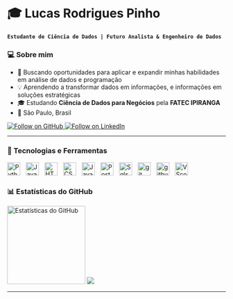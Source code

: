 # 🎓 Lucas Rodrigues Pinho

**`Estudante de Ciência de Dados | Futuro Analista & Engenheiro de Dados`**

### 💻 Sobre mim

- 🚀 Buscando oportunidades para aplicar e expandir minhas habilidades em análise de dados e programação  
- 💡 Aprendendo a transformar dados em informações, e informações em soluções estratégicas
- 🎓 Estudando **Ciência de Dados para Negócios** pela **FATEC IPIRANGA**  
- 📍 São Paulo, Brasil  

<!--Bagdes-->
<p align="left">
  <a href="https://github.com/Lucas-matrixx?tab=followers"><img src="https://custom-icon-badges.demolab.com/badge/Follow-GitHub-FF6200?labelColor=CC4D00&style=for-the-badge&logo=person-add&logoColor=white" alt="Follow on GitHub"/> </a>
  <a href="https://www.linkedin.com/in/lucas-rodrigues-pinho-10b8b7358"><img src="https://custom-icon-badges.demolab.com/badge/Follow-LinkedIn-0077B5?labelColor=1155ba&style=for-the-badge&logo=linkedin&logoColor=white" alt="Follow on LinkedIn"/> </a>

---


### 🤖 Tecnologias e Ferramentas 
  <!-- Linguagens -->
  <img align="left" alt="Python" title="Python" width="30px" style="padding-right: 10px;" src="https://cdn.jsdelivr.net/gh/devicons/devicon@latest/icons/python/python-original.svg" />
  <img align="left" alt="Java" title="Java" width="30px" style="padding-right: 10px;" src= "https://cdn.jsdelivr.net/gh/devicons/devicon/icons/java/java-original.svg" />
  <img align="left" alt="HTML" title="HTML" width="30px" style="padding-right: 10px;" src="https://cdn.jsdelivr.net/gh/devicons/devicon@latest/icons/html5/html5-original.svg" />
  <img align="left" alt="CSS" title="CSS" width="30px" style="padding-right: 10px;" src="https://cdn.jsdelivr.net/gh/devicons/devicon@latest/icons/css3/css3-original.svg" />
  <img align="left" alt="JavaScript" title="JavaScript" width="30px" style="padding-right: 10px;" src="https://cdn.jsdelivr.net/gh/devicons/devicon/icons/javascript/javascript-original.svg" />
  <img align="left" alt="Postgree" title="PostgreeSQL" width="30px" style="padding-right: 10px;" src="https://cdn.jsdelivr.net/gh/devicons/devicon/icons/postgresql/postgresql-original.svg" />
  <img align="left" alt="Sqlserver" title="Sqlserver" width="30px" style="padding-right: 10px;" src="https://cdn.jsdelivr.net/gh/devicons/devicon@latest/icons/microsoftsqlserver/microsoftsqlserver-original.svg" />
  <img align="left" alt="git" title="Git" width="30px" style="padding-right: 10px;" src="https://cdn.jsdelivr.net/gh/devicons/devicon/icons/git/git-original.svg" />
  <img align="left" alt="github" title="GitHub" width="30px" style="padding-right: 10px;" src="https://raw.githubusercontent.com/Lucas-matrixx/pasta-icons-para-readme/refs/heads/main/github-color-svgrepo-com.svg?token=GHSAT0AAAAAADG4LB4YWRYVX5VYHAENUNZS2EY7KLQ"/>
  <img align="left" alt="VScode" title="VScode" width="30px" style="padding-right: 10px;" src="https://cdn.jsdelivr.net/gh/devicons/devicon/icons/vscode/vscode-original.svg" />
</p>

</br>
</br>

### 📊 Estatísticas do GitHub
<p align="left">
  <img src="https://github-readme-stats.vercel.app/api?username=Lucas-matrixx&show_icons=true&theme=tokyonight&locale=pt-br" alt="Estatísticas do GitHub" height="180px"/>
  <img src="https://github-readme-stats.vercel.app/api/top-langs/?username=Lucas-matrixx&theme=tokyonight&custom_title=Tecnologias&exclude_repo=github-readme-stats,Lucas-matrixx.github.io)" />
  
</p>

---






